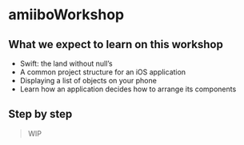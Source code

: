 # amiiboWorkshop

## What we expect to learn on this workshop
- Swift: the land without null’s
- A common project structure for an iOS application
- Displaying a list of objects on your phone
- Learn how an application decides how to arrange its components

## Step by step
> WIP

